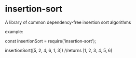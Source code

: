# insertion-sort
A library of common dependency-free insertion sort algorithms

example:

const insertionSort = require('insertion-sort');

insertionSort([5, 2, 4, 6, 1, 3])
  //returns [1, 2, 3, 4, 5, 6]

